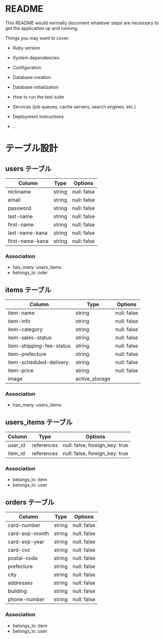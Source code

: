 # README

This README would normally document whatever steps are necessary to get the
application up and running.

Things you may want to cover:

* Ruby version

* System dependencies

* Configuration

* Database creation

* Database initialization

* How to run the test suite

* Services (job queues, cache servers, search engines, etc.)

* Deployment instructions

* ...
# テーブル設計

## users テーブル

| Column           | Type   | Options     |
| ---------------- | ------ | ----------- |
| nickname         | string | null: false |
| email            | string | null: false |
| password         | string | null: false |
| last-name        | string | null: false |
| first-name       | string | null: false |
| last-name-kana   | string | null: false |
| first-name-kana  | string | null: false |

### Association

- has_many :users_items
- belongs_to :oder

## items テーブル

| Column                   | Type      | Options                        |
| ------------------------ | --------- | ------------------------------ |
| item-name                | string    | null: false                    |
| item-info                | string    | null: false                    |
| item-category            | string    | null: false                    |
| item-sales-status        | string    | null: false                    |
| item-shipping-fee-status | string    | null: false                    |
| item-prefecture          | string    | null: false                    |
| item-scheduled-delivery  | string    | null: false                    |
| item-price               | string    | null: false                    |
| image                    | active_storage                             |

### Association

- has_many :users_items

## users_items テーブル

| Column    | Type       | Options                        |
| --------- | ---------- | ------------------------------ |
| user_id   | references | null: false, foreign_key: true |
| item_id   | references | null: false, foreign_key: true |

### Association

- belongs_to :item
- belongs_to :user

## orders テーブル

| Column         | Type   | Options     |
| -------------- | ------ | ----------- |
| card-number    | string | null: false |
| card-exp-month | string | null: false |
| card-exp-year  | string | null: false |
| card-cvc       | string | null: false |
| postal-code    | string | null: false |
| prefecture     | string | null: false |
| city           | string | null: false |
| addresses      | string | null: false |
| building       | string | null: false |
| phone-number   | string | null: false |

### Association

- belongs_to :item
- belongs_to :user